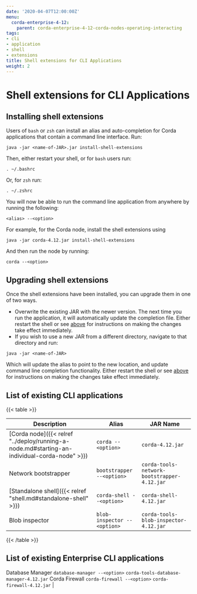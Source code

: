 ```yaml
---
date: '2020-04-07T12:00:00Z'
menu:
  corda-enterprise-4-12:
    parent: corda-enterprise-4-12-corda-nodes-operating-interacting
tags:
- cli
- application
- shell
- extensions
title: Shell extensions for CLI Applications
weight: 2
---
```



# Shell extensions for CLI Applications



## Installing shell extensions

Users of `bash` or `zsh` can install an alias and auto-completion for Corda applications that contain a command line interface. Run:

```shell
java -jar <name-of-JAR>.jar install-shell-extensions
```

Then, either restart your shell, or for `bash` users run:

```shell
. ~/.bashrc
```

Or, for `zsh` run:

```shell
. ~/.zshrc
```

You will now be able to run the command line application from anywhere by running the following:

```shell
<alias> --<option>
```

For example, for the Corda node, install the shell extensions using

```shell
java -jar corda-4.12.jar install-shell-extensions
```

And then run the node by running:

```shell
corda --<option>
```


## Upgrading shell extensions

Once the shell extensions have been installed, you can upgrade them in one of two ways.


* Overwrite the existing JAR with the newer version. The next time you run the application, it will automatically update
the completion file. Either restart the shell or see [above](#installing-shell-extensions) for instructions
on making the changes take effect immediately.
* If you wish to use a new JAR from a different directory, navigate to that directory and run:

```shell
java -jar <name-of-JAR>
```

Which will update the alias to point to the new location, and update command line completion functionality. Either
restart the shell or see [above](#installing-shell-extensions) for instructions on making the changes take effect immediately.


## List of existing CLI applications


{{< table >}}

|Description|Alias|JAR Name|
|---------------------------------------------------------|------------------------------|----------------------------------------------------------|
|[Corda node]({{< relref "../deploy/running-a-node.md#starting-an-individual-corda-node" >}})|`corda --<option>`|`corda-4.12.jar`|
|Network bootstrapper|`bootstrapper --<option>`|`corda-tools-network-bootstrapper-4.12.jar`|
|[Standalone shell]({{< relref "shell.md#standalone-shell" >}})|`corda-shell --<option>`|`corda-shell-4.12.jar`|
|Blob inspector|`blob-inspector --<option>`|`corda-tools-blob-inspector-4.12.jar`|

{{< /table >}}


## List of existing Enterprise CLI applications

Database Manager                `database-manager --<option>`  `corda-tools-database-manager-4.12.jar`
Corda Firewall          `corda-firewall --<option>`    `corda-firewall-4.12.jar`                                 |
